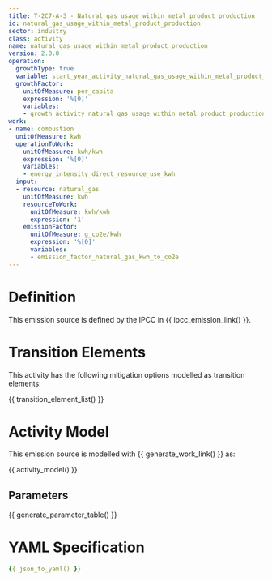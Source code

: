 ```yaml
---
title: T-2C7-A-3 - Natural gas usage within metal product production
id: natural_gas_usage_within_metal_product_production
sector: industry
class: activity
name: natural_gas_usage_within_metal_product_production
version: 2.0.0
operation:
  growthType: true
  variable: start_year_activity_natural_gas_usage_within_metal_product_production
  growthFactor:
    unitOfMeasure: per_capita
    expression: '%[0]'
    variables:
    - growth_activity_natural_gas_usage_within_metal_product_production
work:
- name: combustion
  unitOfMeasure: kwh
  operationToWork:
    unitOfMeasure: kwh/kwh
    expression: '%[0]'
    variables:
    - energy_intensity_direct_resource_use_kwh
  input:
  - resource: natural_gas
    unitOfMeasure: kwh
    resourceToWork:
      unitOfMeasure: kwh/kwh
      expression: '1'
    emissionFactor:
      unitOfMeasure: g_co2e/kwh
      expression: '%[0]'
      variables:
      - emission_factor_natural_gas_kwh_to_co2e
---
```



# Definition
This emission source is defined by the IPCC in {{ ipcc_emission_link() }}.

# Transition Elements

This activity has the following mitigation options modelled as transition elements:

{{ transition_element_list() }}

# Activity Model
This emission source is modelled with {{ generate_work_link() }} as:

{{ activity_model() }}

## Parameters

{{ generate_parameter_table() }}

# YAML Specification

```yaml
{{ json_to_yaml() }}
```

